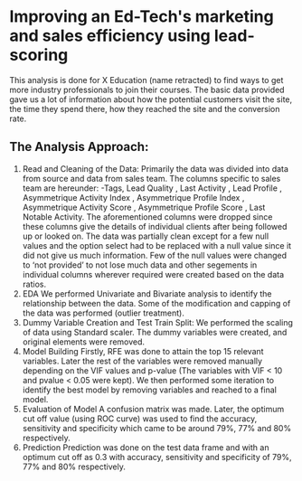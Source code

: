 # Improving an Ed-Tech's marketing and sales efficiency using lead-scoring 

This analysis is done for X Education (name retracted) to find ways to get more industry professionals to join
their courses. The basic data provided gave us a lot of information about how the potential customers
visit the site, the time they spend there, how they reached the site and the conversion rate.

## The Analysis Approach:

1. Read and Cleaning of the Data:
Primarily the data was divided into data from source and data from sales team. The columns
specific to sales team are hereunder:
-Tags, Lead Quality , Last Activity , Lead Profile , Asymmetrique Activity Index , Asymmetrique
Profile Index , Asymmetrique Activity Score , Asymmetrique Profile Score , Last Notable Activity.
The aforementioned columns were dropped since these columns give the details of individual
clients after being followed up or looked on.
The data was partially clean except for a few null values and the option select had to be replaced
with a null value since it did not give us much information. Few of the null values were changed
to ‘not provided’ to not lose much data and other segements in individual columns wherever
required were created based on the data ratios.
2. EDA
We performed Univariate and Bivariate analysis to identify the relationship between the data.
Some of the modification and capping of the data was performed (outlier treatment).
3. Dummy Variable Creation and Test Train Split:
We performed the scaling of data using Standard scaler. The dummy variables were created, and
original elements were removed.
4. Model Building
Firstly, RFE was done to attain the top 15 relevant variables. Later the rest of the variables were
removed manually depending on the VIF values and p-value (The variables with VIF < 10 and pvalue < 0.05 were kept). We then performed some iteration to identify the best model by
removing variables and reached to a final model.
5. Evaluation of Model
A confusion matrix was made. Later, the optimum cut off value (using ROC curve) was used to
find the accuracy, sensitivity and specificity which came to be around 79%, 77% and 80%
respectively.
6. Prediction
Prediction was done on the test data frame and with an optimum cut off as 0.3 with accuracy,
sensitivity and specificity of 79%, 77% and 80% respectively.
